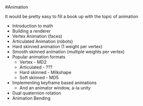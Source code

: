 #Animation

It would be pretty easy to fill a book up with the topic of animation

* Introduction to math
* Building a renderer
* Vertex Animation (faces)
* Articulated Animation (robots)
* Hard skinned animation (1 weight per vertex)
* Smooth skinned animation (multiple weights per vertex)
* Popular animation formats
  * Vertex - MD2
  * Articulated - ???
  * Hard skinned - Milkshape
  * Soft skinned - MD5 
* Implementing keyframe based animations 
  * And an animator window, a-la unity
* Dual quaternion rotation
* Animation Bending   